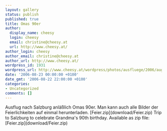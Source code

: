 ```yaml
---
layout: gallery
status: publish
published: true
title: Omas 90er
author:
  display_name: cheesy
  login: cheesy
  email: christine@cheesy.at
  url: http://www.cheesy.at/
author_login: cheesy
author_email: christine@cheesy.at
author_url: http://www.cheesy.at/
wordpress_id: 1931
wordpress_url: http://www.cheesy.at/wordpress/photos/ausfluege/2006/august-2006/
date: '2006-08-23 00:00:00 +0100'
date_gmt: '2006-08-22 22:00:00 +0100'
categories:
- Uncategorized
comments: []
---
```

<!--:de-->Ausflug nach Salzburg anläßlich Omas 90er. Man kann auch alle Bilder der Feierlichkeiten auf einmal herunterladen. [Feier.zip](download/Feier.zip)
<!--:--><!--:en-->Trip to Salzburg to celebrate Grandma's 90th birthday. Available as zip file: [Feier.zip](download/Feier.zip)
<!--:-->
